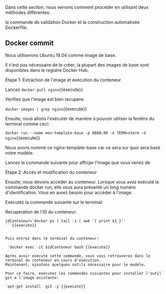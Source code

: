 Dans cette section, nous verrons comment procéder en utilisant deux méthodes différentes: 

la commande de validation Docker et la construction automatisée Dockerfile.

Docker commit
-------------

Nous utiliserons Ubuntu 18.04 comme image de base.

Il n'est pas nécessaire de le créer; la plupart des images de base sont disponibles dans le registre Docker Hub.

Étape 1: Extraction de l'image et exécution du conteneur

 Lancez `docker pull nginx`{{execute}}

 Verifiez que l'image est bien recupere:

 `docker images | grep nginx`{{execute}}


Ensuite, nous allons l'exécuter de manière à pouvoir utiliser la fenêtre du terminal comme ceci:


`docker run --name mon-template-base -p 8080:80 -e TERM=xterm -d nginx`{{execute}}

Nous avons nommé ce nginx-template-base car ce sera sur quoi sera basé notre modèle.

Lancez la commande suivante pour afficjer l'image que vous venez de 


Étape 2: Accès et modification du conteneur

Ensuite, nous devons accéder au conteneur. 
Lorsque vous avez exécuté la commande docker run, elle vous aura présenté un long numéro d'identification. 
Vous en aurez besoin pour accéder à l'image. 

Exécutez la commande suivante sur le terminal:

Recuperation de l'ID du conteneur:

```
idConteneur=`docker ps | tail -1 | awk '{ print $1 }'` 
```{{execute}}


Puis entrez dans le terminal du conteneur:

 `docker exec -it $idConteneur bash`{{execute}}

Après avoir exécuté cette commande, vous vous retrouverez dans le terminal du conteneur en cours d'exécution. 
Maintenant, ajoutons quelques outils nécessaire pour le modèle. 

Pour ce faire, exécutez les commandes suivantes pour installer l'outil git a l'image existante:

`apt-get install  git -y`{{execute}}
